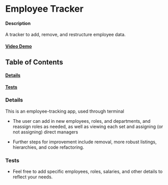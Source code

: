 # Employee Tracker

#### Description
A tracker to add, remove, and restructure employee data.

#### [Video Demo](https://drive.google.com/file/d/1Sy0j2liHJeZZ3owQgSl9kzvTJMaU-tHz/view?usp=sharing)

## Table of Contents
#### [Details](#details)
#### [Tests](#tests)

### Details
This is an employee-tracking app, used through terminal

* The user can add in new employees, roles, and departments, and reassign roles as needed, as well as viewing each set and assigning (or not assigning) direct managers

* Further steps for improvement include removal, more robust listings, hierarchies, and code refactoring.


### Tests
* Feel free to add specific employees, roles, salaries, and other details to reflect your needs.
